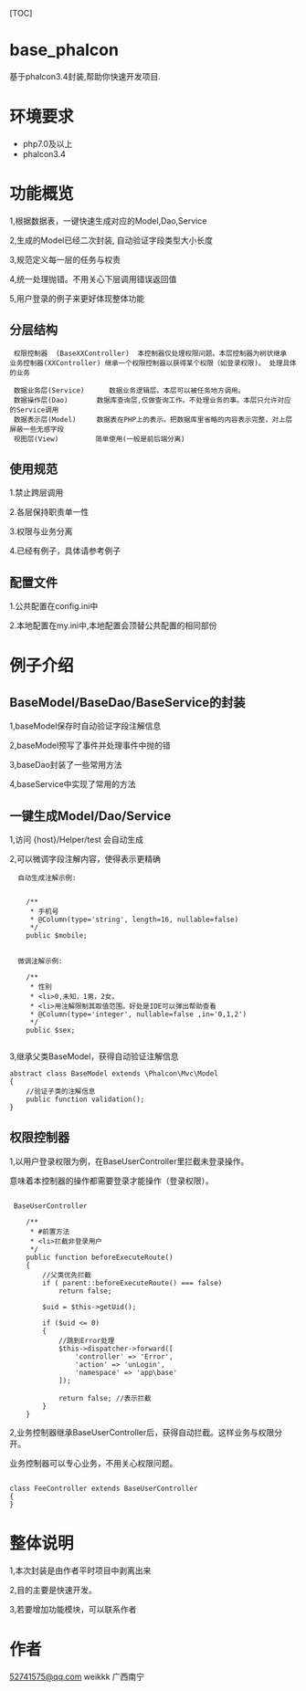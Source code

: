[TOC]

# base_phalcon

基于phalcon3.4封装,帮助你快速开发项目.

# 环境要求
- php7.0及以上
- phalcon3.4


# 功能概览

1,根据数据表，一键快速生成对应的Model,Dao,Service

2,生成的Model已经二次封装, 自动验证字段类型大小长度

3,规范定义每一层的任务与权责

4,统一处理抛错。不用关心下层调用错误返回值

5,用户登录的例子来更好体现整体功能


## 分层结构

```
 权限控制器  (BaseXXController)  本控制器仅处理权限问题。本层控制器为树状继承
业务控制器(XXController) 继承一个权限控制器以获得某个权限（如登录权限)。 处理具体的业务
 
 数据业务层(Service)      数据业务逻辑层。本层可以被任务地方调用。
 数据操作层(Dao)       数据库查询层,仅做查询工作。不处理业务的事。本层只允许对应的Service调用
 数据表示层(Model)     数据表在PHP上的表示。把数据库里省略的内容表示完整，对上层屏蔽一些无感字段
 视图层(View)         简单使用(一般是前后端分离)
```

## 使用规范

1.禁止跨层调用

2.各层保持职责单一性 

3.权限与业务分离

4.已经有例子，具体请参考例子

## 配置文件  

1.公共配置在config.ini中

2.本地配置在my.ini中,本地配置会顶替公共配置的相同部份	


# 例子介绍

## BaseModel/BaseDao/BaseService的封装

1,baseModel保存时自动验证字段注解信息

2,baseModel预写了事件并处理事件中抛的错

3,baseDao封装了一些常用方法

4,baseService中实现了常用的方法


## 一键生成Model/Dao/Service

1,访问 {host}/Helper/test 会自动生成

2,可以微调字段注解内容，使得表示更精确

```
  自动生成注解示例:
  
  
    /**
     * 手机号
     * @Column(type='string', length=16, nullable=false)
     */
    public $mobile;
    
    
  微调注解示例:    
  
    /**
     * 性别
     * <li>0,未知，1男，2女。
     * <li>用注解限制其取值范围。好处是IDE可以弹出帮助查看
     * @Column(type='integer', nullable=false ,in='0,1,2')
     */
    public $sex;
 
```

3,继承父类BaseModel，获得自动验证注解信息

```
abstract class BaseModel extends \Phalcon\Mvc\Model
{
    //验证子类的注解信息 
    public function validation();
}
```



## 权限控制器

1,以用户登录权限为例，在BaseUserController里拦截未登录操作。

   意味着本控制器的操作都需要登录才能操作（登录权限）。

```

 BaseUserController
 
    /**
     * #前置方法
     * <li>拦截非登录用户
     */
    public function beforeExecuteRoute()
    {
        //父类优先拦截
        if ( parent::beforeExecuteRoute() === false)
            return false;

        $uid = $this->getUid();

        if ($uid <= 0)
        {
            //跳到Error处理
            $this->dispatcher->forward([
                'controller' => 'Error',
                'action' => 'unLogin',
                'namespace' => 'app\base'
            ]);
            
            return false; //表示拦截
        }
    }
```


2,业务控制器继承BaseUserController后，获得自动拦截。这样业务与权限分开。

  业务控制器可以专心业务，不用关心权限问题。

```

class FeeController extends BaseUserController
{
}

```


# 整体说明

1,本次封装是由作者平时项目中剥离出来

2,目的主要是快速开发。

3,若要增加功能模块，可以联系作者


# 作者
52741575@qq.com
weikkk 广西南宁


